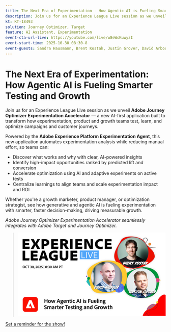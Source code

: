 ```yaml
---
title: The Next Era of Experimentation - How Agentic AI is Fueling Smarter Testing and Growth
description: Join us for an Experience League Live session as we unveil Adobe Journey Optimizer Experimentation Accelerator — a new AI-first application built to transform how experimentation, product and growth teams test, learn, and optimize campaigns and customer journeys.  
kt: KT-18493
solution: Journey Optimizer, Target
feature: AI Assistant, Experimentation
event-cta-url-live: https://youtube.com/live/w8eWsKuwyzI
event-start-time: 2025-10-30 08:30-8
event-guests: Sandra Hausmann, Brent Kostak, Justin Grover, David Arbour
---
```


# The Next Era of Experimentation: How Agentic AI is Fueling Smarter Testing and Growth

Join us for an Experience League Live session as we unveil **Adobe Journey Optimizer Experimentation Accelerator** — a new AI-first application built to transform how experimentation, product and growth teams test, learn, and optimize campaigns and customer journeys.  

Powered by the **Adobe Experience Platform Experimentation Agent**, this new application automates experimentation analysis while reducing manual effort, so teams can: 

* Discover what works and why with clear, AI-powered insights 
* Identify high-impact opportunities ranked by predicted lift and conversion 
* Accelerate optimization using AI and adaptive experiments on active tests 
* Centralize learnings to align teams and scale experimentation impact and ROI 

Whether you're a growth marketer, product manager, or optimization strategist, see how generative and agentic AI is fueling experimentation with smarter, faster decision-making,  driving measurable growth.  

*Adobe Journey Optimizer Experimentation Accelerator seamlessly integrates with Adobe Target and Journey Optimizer.*

>![Show banner](/help/experience-league-live/assets/exl-live-episode-10-30-25-web-banner-v2.png)

[Set a reminder for the show!](https://youtube.com/live/w8eWsKuwyzI)
